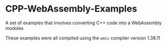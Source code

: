# CPP-WebAssembly-Examples
A set of examples that involves converting C++ code into a WebAssembly modules

These examples were all compiled using the `emcc` compiler version 1.38.11
